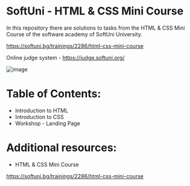 # SoftUni - HTML &amp; CSS Mini Course

In this repository there are solutions to tasks from the HTML &amp; CSS Mini Course of the software academy of SoftUni University.

https://softuni.bg/trainings/2286/html-css-mini-course

Online judge system - https://judge.softuni.org/

![image](https://user-images.githubusercontent.com/114032977/191654383-66852f3f-ead9-4ef0-8b51-feb0dea131eb.png)

# Table of Contents:

- Introduction to HTML
- Introduction to CSS
- Workshop - Landing Page


# Additional resources:
- HTML &amp; CSS Mini Course

https://softuni.bg/trainings/2286/html-css-mini-course
